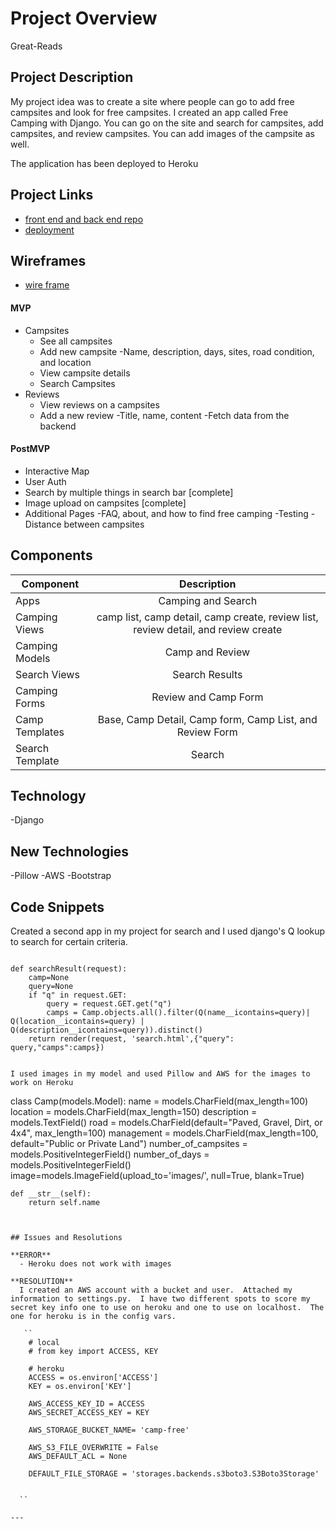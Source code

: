 # Project Overview

Great-Reads

## Project Description

My project idea was to create a site where people can go to add free campsites and look for free campsites.  I created an app called Free Camping with Django.  You can go on the site and search for campsites, add campsites, and review campsites.  You can add images of the campsite as well.  

The application has been deployed to Heroku


## Project Links

- [front end and back end repo](https://github.com/hrocco25/camping)
- [deployment](https://dispersed-camping.herokuapp.com/)



## Wireframes

- [wire frame](https://github.com/viviRbi/Great-reads/blob/master/plan/pr3_main.png)



#### MVP

- Campsites
    - See all campsites
    - Add new campsite
        -Name, description, days, sites, road condition, and location
    - View campsite details
    - Search Campsites
- Reviews
    - View reviews on a campsites
    - Add a new review
        -Title, name, content
-Fetch data from the backend 





#### PostMVP

- Interactive Map
- User Auth 
- Search by multiple things in search bar [complete]
- Image upload on campsites [complete]
- Additional Pages
    -FAQ, about, and how to find free camping
-Testing
-Distance between campsites

## Components


| Component | Description | 
| --- | :---: |  
| Apps |  Camping and Search | 
| Camping Views | camp list, camp detail, camp create, review list, review detail, and review create | 
| Camping Models | Camp and Review| 
| Search Views| Search Results| 
| Camping Forms | Review and Camp Form | 
| Camp Templates| Base, Camp Detail, Camp form, Camp List, and Review Form| 
| Search Template | Search | 

## Technology

-Django

## New Technologies

-Pillow
-AWS
-Bootstrap




## Code Snippets

Created a second app in my project for search and I used django's Q lookup to search for certain criteria.
```

def searchResult(request):
    camp=None
    query=None
    if "q" in request.GET:
        query = request.GET.get("q")
        camps = Camp.objects.all().filter(Q(name__icontains=query)| Q(location__icontains=query) | Q(description__icontains=query)).distinct()
    return render(request, 'search.html',{"query": query,"camps":camps})


I used images in my model and used Pillow and AWS for the images to work on Heroku
```
class Camp(models.Model):
    name = models.CharField(max_length=100)
    location = models.CharField(max_length=150)
    description = models.TextField()
    road = models.CharField(default="Paved, Gravel, Dirt, or 4x4", max_length=100)
    management = models.CharField(max_length=100, default="Public or Private Land")
    number_of_campsites = models.PositiveIntegerField()
    number_of_days = models.PositiveIntegerField()
    image=models.ImageField(upload_to='images/', null=True, blank=True)

    def __str__(self):
        return self.name

```


## Issues and Resolutions

**ERROR**
  - Heroku does not work with images

**RESOLUTION**
  I created an AWS account with a bucket and user.  Attached my information to settings.py.  I have two different spots to score my secret key info one to use on heroku and one to use on localhost.  The one for heroku is in the config vars.  

   ``
    # local
    # from key import ACCESS, KEY

    # heroku
    ACCESS = os.environ['ACCESS']
    KEY = os.environ['KEY']

    AWS_ACCESS_KEY_ID = ACCESS
    AWS_SECRET_ACCESS_KEY = KEY

    AWS_STORAGE_BUCKET_NAME= 'camp-free'

    AWS_S3_FILE_OVERWRITE = False
    AWS_DEFAULT_ACL = None

    DEFAULT_FILE_STORAGE = 'storages.backends.s3boto3.S3Boto3Storage'


  ``

---



